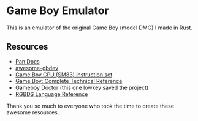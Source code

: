 # Game Boy Emulator

This is an emulator of the original Game Boy (model DMG) I made in Rust.

## Resources

- [Pan Docs](https://gbdev.io/pandocs/)
- [awesome-gbdev](https://github.com/gbdev/awesome-gbdev)
- [Game Boy CPU (SM83) instruction set](https://gbdev.io/gb-opcodes/optables/)
- [Game Boy: Complete Technical Reference](https://gekkio.fi/files/gb-docs/gbctr.pdf)
- [Gameboy Doctor](https://github.com/robert/gameboy-doctor) (this one lowkey saved the project)
- [RGBDS Language Reference](https://rgbds.gbdev.io/docs/v0.7.0/gbz80.7)

Thank you so much to everyone who took the time to create these awesome resources.
